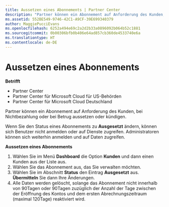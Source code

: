 ```yaml
---
title: Aussetzen eines Abonnements | Partner Center
description: "Partner können ein Abonnement auf Anforderung des Kunden, bei Nichtbezahlung oder bei Betrug aussetzen oder kündigen."
ms.assetid: 552BE549-9746-42C1-A9CF-39E699340379
author: MaggiePucciEvans
ms.openlocfilehash: 6252a494e69c2a2d2b33a0896092b064b52c1881
ms.sourcegitcommit: 0b00306bfb0b406e64ad857cb360de4533740e6a
ms.translationtype: HT
ms.contentlocale: de-DE
---
```

# <a name="suspend-a-subscription"></a>Aussetzen eines Abonnements

**Betrifft**

-  Partner Center
-  Partner Center für Microsoft Cloud für US-Behörden
-  Partner Center für Microsoft Cloud Deutschland

Partner können ein Abonnement auf Anforderung des Kunden, bei Nichtbezahlung oder bei Betrug aussetzen oder kündigen.

Wenn Sie den Status eines Abonnements zu **Ausgesetzt** ändern, können sich Benutzer nicht anmelden oder auf Dienste zugreifen. Administratoren können sich weiterhin anmelden und auf Daten zugreifen.

**Aussetzen eines Abonnements**

1.  Wählen Sie im Menü **Dashboard** die Option **Kunden** und dann einen Kunden aus der Liste aus.
2.  Wählen Sie das Abonnement aus, das Sie verwalten möchten.
3.  Wählen Sie im Abschnitt **Status** den Eintrag **Ausgesetzt** aus. **Übermitteln** Sie dann Ihre Änderungen.
4.  Alle Daten werden gelöscht, solange das Abonnement nicht innerhalb von 90Tagen oder 90Tagen zuzüglich der Anzahl der Tage zwischen der Eröffnung des Kontos und dem ersten Abrechnungszeitraum (maximal 120Tage) reaktiviert wird.
